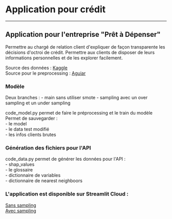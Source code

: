 # Application pour crédit
***
## Application pour l'entreprise "Prêt à Dépenser"
Permettre au chargé de relation client d'expliquer de façon transparente les décisions d'octroi de crédit.
Permettre aux clients de disposer de leurs informations personnelles et de les explorer facilement.

Source des données : [Kaggle](https://www.kaggle.com/competitions/home-credit-default-risk/data)  
Source pour le preprocessing : [Aguiar](https://www.kaggle.com/code/jsaguiar/lightgbm-with-simple-features)
### Modèle

Deux branches :
    - main sans utiliser smote
    - sampling avec un over sampling et un under sampling

code_model.py permet de faire le préprocessing et le train du modèle
Permet de sauvegarder :  
    - le model  
    - le data test modifié  
    - les infos clients brutes  

### Génération des fichiers pour l'API
code_data.py permet de générer les données pour l'API :  
    - shap_values  
    - le glossaire  
    - dictionnaire de variables  
    - dictionnaire de nearest neighboors  

### L'application est disponible sur Streamlit Cloud :
[Sans sampling](https://mikael-dataanalyst-pret-a-depenser-home-7jlehp.streamlit.app/)  
[Avec sampling](https://mikael-dataanalyst-pret-a-depenser-home-sampling-5nai7s.streamlit.app/)
